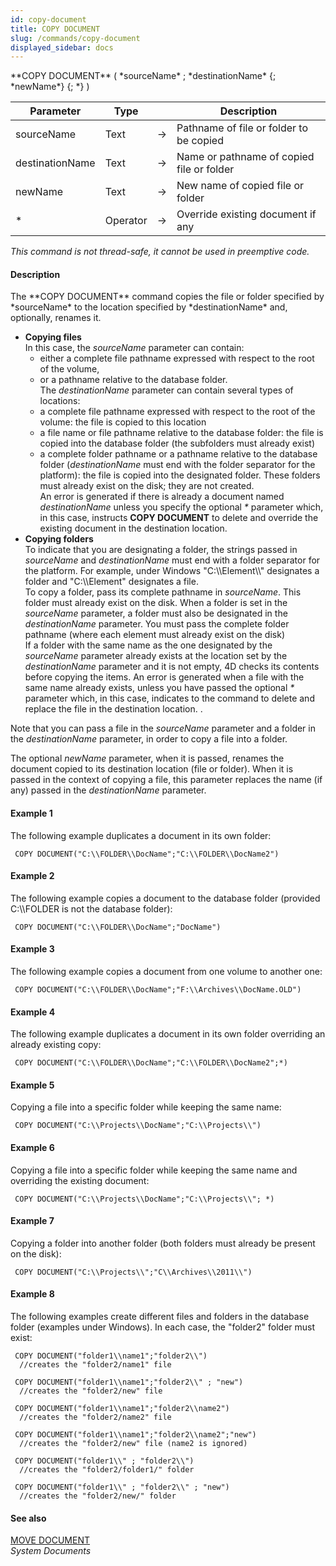 ```yaml
---
id: copy-document
title: COPY DOCUMENT
slug: /commands/copy-document
displayed_sidebar: docs
---
```


<!--REF #_command_.COPY DOCUMENT.Syntax-->**COPY DOCUMENT** ( *sourceName* ; *destinationName* {; *newName*} {; *} )<!-- END REF-->
<!--REF #_command_.COPY DOCUMENT.Params-->
| Parameter | Type |  | Description |
| --- | --- | --- | --- |
| sourceName | Text | &#8594;  | Pathname of file or folder to be copied |
| destinationName | Text | &#8594;  | Name or pathname of copied file or folder |
| newName | Text | &#8594;  | New name of copied file or folder |
| * | Operator | &#8594;  | Override existing document if any |

<!-- END REF-->

*This command is not thread-safe, it cannot be used in preemptive code.*


#### Description 

<!--REF #_command_.COPY DOCUMENT.Summary-->The **COPY DOCUMENT** command copies the file or folder specified by *sourceName* to the location specified by *destinationName* and, optionally, renames it.<!-- END REF-->

* **Copying files**  
In this case, the *sourceName* parameter can contain:  
   * either a complete file pathname expressed with respect to the root of the volume,  
   * or a pathname relative to the database folder.  
The *destinationName* parameter can contain several types of locations:  
   * a complete file pathname expressed with respect to the root of the volume: the file is copied to this location  
   * a file name or file pathname relative to the database folder: the file is copied into the database folder (the subfolders must already exist)  
   * a complete folder pathname or a pathname relative to the database folder (*destinationName* must end with the folder separator for the platform): the file is copied into the designated folder. These folders must already exist on the disk; they are not created.  
An error is generated if there is already a document named *destinationName* unless you specify the optional *\** parameter which, in this case, instructs **COPY DOCUMENT** to delete and override the existing document in the destination location.
* **Copying folders**  
To indicate that you are designating a folder, the strings passed in *sourceName* and *destinationName* must end with a folder separator for the platform. For example, under Windows "C:\\\\Element\\\\" designates a folder and "C:\\\\Element" designates a file.  
To copy a folder, pass its complete pathname in *sourceName*. This folder must already exist on the disk. When a folder is set in the *sourceName* parameter, a folder must also be designated in the *destinationName* parameter. You must pass the complete folder pathname (where each element must already exist on the disk)  
If a folder with the same name as the one designated by the *sourceName* parameter already exists at the location set by the *destinationName* parameter and it is not empty, 4D checks its contents before copying the items. An error is generated when a file with the same name already exists, unless you have passed the optional *\** parameter which, in this case, indicates to the command to delete and replace the file in the destination location. .

Note that you can pass a file in the *sourceName* parameter and a folder in the *destinationName* parameter, in order to copy a file into a folder.

The optional *newName* parameter, when it is passed, renames the document copied to its destination location (file or folder). When it is passed in the context of copying a file, this parameter replaces the name (if any) passed in the *destinationName* parameter.

#### Example 1 

The following example duplicates a document in its own folder:

```4d
 COPY DOCUMENT("C:\\FOLDER\\DocName";"C:\\FOLDER\\DocName2")
```

#### Example 2 

The following example copies a document to the database folder (provided C:\\\\FOLDER is not the database folder):

```4d
 COPY DOCUMENT("C:\\FOLDER\\DocName";"DocName")
```

#### Example 3 

The following example copies a document from one volume to another one:

```4d
 COPY DOCUMENT("C:\\FOLDER\\DocName";"F:\\Archives\\DocName.OLD")
```

#### Example 4 

The following example duplicates a document in its own folder overriding an already existing copy:

```4d
 COPY DOCUMENT("C:\\FOLDER\\DocName";"C:\\FOLDER\\DocName2";*)
```

#### Example 5 

Copying a file into a specific folder while keeping the same name:

```4d
 COPY DOCUMENT("C:\\Projects\\DocName";"C:\\Projects\\")
```

#### Example 6 

Copying a file into a specific folder while keeping the same name and overriding the existing document:

```4d
 COPY DOCUMENT("C:\\Projects\\DocName";"C:\\Projects\\"; *)
```

#### Example 7 

Copying a folder into another folder (both folders must already be present on the disk):

```4d
 COPY DOCUMENT("C:\\Projects\\";"C\\Archives\\2011\\")
```

#### Example 8 

The following examples create different files and folders in the database folder (examples under Windows). In each case, the "folder2" folder must exist:

```4d
 COPY DOCUMENT("folder1\\name1";"folder2\\")
  //creates the "folder2/name1" file
 
 COPY DOCUMENT("folder1\\name1";"folder2\\" ; "new")
  //creates the "folder2/new" file
 
 COPY DOCUMENT("folder1\\name1";"folder2\\name2")
  //creates the "folder2/name2" file
 
 COPY DOCUMENT("folder1\\name1";"folder2\\name2";"new")
  //creates the "folder2/new" file (name2 is ignored)
 
 COPY DOCUMENT("folder1\\" ; "folder2\\")
  //creates the "folder2/folder1/" folder
 
 COPY DOCUMENT("folder1\\" ; "folder2\\" ; "new")
  //creates the "folder2/new/" folder
```

#### See also 

[MOVE DOCUMENT](move-document.md)  
*System Documents*  